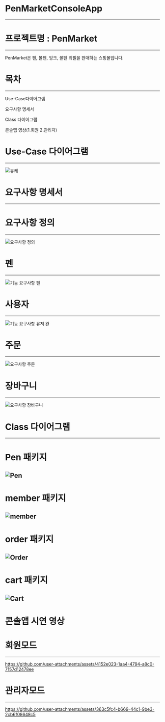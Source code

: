 # PenMarketConsoleApp
---
# 프로젝트명 : PenMarket
---
PenMarket은 펜, 볼펜, 잉크, 볼펜 리필을 판매하는 쇼핑몰입니다.

# 목차
---
Use-Case다이어그램

요구사항 명세서

Class 다이어그램

콘솔앱 영상(1.회원 2.관리자)

# Use-Case 다이어그램
---
![유케](https://github.com/user-attachments/assets/652467f9-acef-4ee3-9033-3b42b82df337)

# 요구사항 명세서
---
# 요구사항 정의 
---
![요구사항 정의](https://github.com/user-attachments/assets/3f20322e-1b0c-49fe-b0a5-5411607723e0)

# 펜
---
![기능 요구사항 펜](https://github.com/user-attachments/assets/a78c46fc-f61a-4dfd-923d-1c05f357c2fc)

# 사용자
---
![기능 요구사항 유저 완](https://github.com/user-attachments/assets/97af3fc3-f90c-4ebe-85a2-e5f672ec7304)

# 주문
---
![요구사항 주문](https://github.com/user-attachments/assets/6fca19bc-11a7-4977-9b28-55fdfe09c83c)

# 장바구니
---
![요구사항 장바구니](https://github.com/user-attachments/assets/8adca594-3bb3-49f5-9410-8e8699fdd366)


# Class 다이어그램
---
# Pen 패키지 
![Pen](https://github.com/user-attachments/assets/9a531f9a-c929-490d-b1b1-5b1fb38d629d)
---
# member 패키지
![member](https://github.com/user-attachments/assets/c2780b7b-5406-43f1-92d6-160f78e27038)
---
# order 패키지
![Order](https://github.com/user-attachments/assets/36177dc6-e63f-4b8b-b56e-6fd915493294)
---
# cart 패키지
![Cart](https://github.com/user-attachments/assets/e2a78e0d-ed9f-4a9c-8b67-9f40447a6908)
---
# 콘솔앱 시연 영상

# 회원모드
---
https://github.com/user-attachments/assets/4152e023-1aa4-4794-a8c0-7157d12478ee

# 관리자모드
---
https://github.com/user-attachments/assets/363c5fc4-b669-44c1-9be3-2cb6f08648c5


